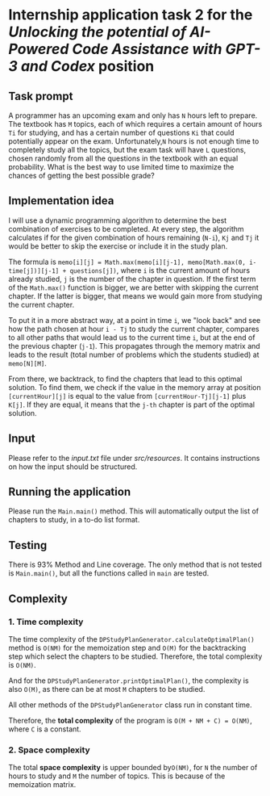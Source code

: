 # Internship application task 2 for the *Unlocking the potential of AI-Powered Code Assistance with GPT-3 and Codex* position

## Task prompt
A programmer has an upcoming exam and only has `N` hours left to prepare.
The textbook has `M` topics, each of which requires a certain amount of hours `Ti` for studying,
and has a certain number of questions `Ki` that could potentially appear on the exam.
Unfortunately,`N` hours is not enough time to completely study all the topics, but the exam task will have
`L` questions, chosen randomly from all the questions in the textbook with an equal probability.
What is the best way to use limited time to maximize the chances of getting the best possible grade?

## Implementation idea
I will use a dynamic programming algorithm to determine the best combination of exercises to be completed.
At every step, the algorithm calculates if for the given combination of hours remaining (`N-i`), `Kj` and `Tj` it would
be better to skip the exercise or include it in the study plan.

The formula is `memo[i][j] = Math.max(memo[i][j-1], memo[Math.max(0, i-time[j])][j-1] + questions[j])`, where `i` is the
current amount of hours already studied, `j` is the number of the chapter in question. If the first term of the
`Math.max()` function is bigger, we are better with skipping the current chapter.
If the latter is bigger, that means we would gain more from studying the current chapter. 

To put it in a more abstract way, at a point in time `i`, we "look back" and see
how the path chosen at hour `i - Tj` to study the current chapter, compares to all other paths that would lead us to
the current time `i`, but at the end of the previous chapter (`j-1`). This propagates through the memory matrix and
leads to the result (total number of problems which the students studied) at `memo[N][M]`.

From there, we backtrack, to find the chapters that lead to this optimal solution. To find them, we check if the value
in the memory array at position `[currentHour][j]` is equal to the value from `[currentHour-Tj][j-1]` plus `K[j]`.
If they are equal, it means that the `j-th` chapter is part of the optimal solution.

## Input
Please refer to the _input.txt_ file under _src/resources_.
It contains instructions on how the input should be structured.

## Running the application
Please run the `Main.main()` method. This will automatically output the list of chapters to study, 
in a to-do list format.

## Testing
There is 93% Method and Line coverage. The only method that is not tested is 
`Main.main()`, but all the functions called in `main` are tested.

## Complexity
### 1. Time complexity

The time complexity of the `DPStudyPlanGenerator.calculateOptimalPlan()` method is `O(NM)` for the memoization step and
`O(M)` for the backtracking step which select the chapters to be studied. Therefore, the total complexity is `O(NM)`.

And for the `DPStudyPlanGenerator.printOptimalPlan()`, the complexity is also `O(M)`, as there can be at most
`M` chapters to be studied.

All other methods of the `DPStudyPlanGenerator` class run in constant time.

Therefore, the **total complexity** of the program is `O(M + NM + C) = O(NM)`, where `C` is a constant.

### 2. Space complexity
The total **space complexity** is upper bounded by`O(NM)`, for `N` the number of hours to study
and `M` the number of topics. This is because of the memoization matrix.
